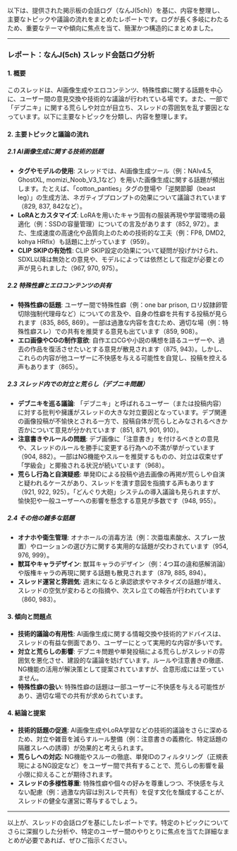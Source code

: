 以下は、提供された掲示板の会話ログ（なんJ(5ch)）を基に、内容を整理し、主要なトピックや議論の流れをまとめたレポートです。ログが長く多岐にわたるため、重要なテーマや傾向に焦点を当て、簡潔かつ構造的にまとめました。

---

### **レポート：なんJ(5ch) スレッド会話ログ分析**

#### **1. 概要**
このスレッドは、AI画像生成やエロコンテンツ、特殊性癖に関する話題を中心に、ユーザー間の意見交換や技術的な議論が行われている場です。また、一部で「デブニキ」に関する荒らしや対立が目立ち、スレッドの雰囲気を乱す要因となっています。以下に主要なトピックを分類し、内容を整理します。

#### **2. 主要トピックと議論の流れ**

##### **2.1 AI画像生成に関する技術的話題**
- **タグやモデルの使用**: スレッドでは、AI画像生成ツール（例：NAIv4.5, GhostXL, momizi_Noob_V3_1など）を用いた画像生成に関する話題が頻出します。たとえば、「cotton_panties」タグの登場や「逆関節脚（beast leg）」の生成方法、ネガティブプロンプトの効果について議論されています（829, 837, 842など）。
- **LoRAとカスタマイズ**: LoRAを用いたキャラ固有の服装再現や学習環境の最適化（例：SSDの容量管理）についての言及があります（852, 972）。また、生成速度の高速化や品質向上のための技術的な工夫（例：FP8, DMD2, kohya HRfix）も話題に上がっています（959）。
- **CLIP SKIPの有効性**: CLIP SKIP設定の効果について疑問が投げかけられ、SDXL以降は無効との意見や、モデルによっては依然として指定が必要との声が見られました（967, 970, 975）。

##### **2.2 特殊性癖とエロコンテンツの共有**
- **特殊性癖の話題**: ユーザー間で特殊性癖（例：one bar prison, ロリ奴隷卵管切除強制代理母など）についての言及や、自身の性癖を共有する投稿が見られます（835, 865, 869）。一部は過激な内容を含むため、適切な場（例：特殊性癖スレ）での共有を推奨する意見も出ています（859, 908）。
- **エロ画像やCGの制作意欲**: 自作エロCGや小説の構想を語るユーザーや、過去の作品を復活させたいとする意見が散見されます（875, 943）。しかし、これらの内容が他ユーザーに不快感を与える可能性を自覚し、投稿を控える声もあります（865）。

##### **2.3 スレッド内での対立と荒らし（デブニキ問題）**
- **デブニキを巡る議論**: 「デブニキ」と呼ばれるユーザー（または投稿内容）に対する批判や擁護がスレッドの大きな対立要因となっています。デブ関連の画像投稿が不愉快とされる一方で、投稿自体が荒らしとみなされるべきか否かについて意見が分かれています（851, 871, 901, 910）。
- **注意書きやルールの問題**: デブ画像に「注意書き」を付けるべきとの意見や、スレッドのルールを勝手に変更する行為への不満が挙がっています（904, 882）。一部はNG機能やスルーを推奨するものの、対立は収束せず「学級会」と揶揄される状況が続いています（968）。
- **荒らし行為と自演疑惑**: 単発IDによる投稿や過去画像の再掲が荒らしや自演と疑われるケースがあり、スレッドを潰す意図を指摘する声もあります（921, 922, 925）。「どんぐり大砲」システムの導入議論も見られますが、愉快犯や一般ユーザーへの影響を懸念する意見が多数です（948, 955）。

##### **2.4 その他の雑多な話題**
- **オナホや衛生管理**: オナホールの消毒方法（例：次亜塩素酸水、スプレー放置）やローションの選び方に関する実用的な話題が交わされています（954, 976, 999）。
- **獣耳やキャラデザイン**: 獣耳キャラのデザイン（例：4つ耳の違和感解消論）や版権キャラの再現に関する話題も散見されます（879, 885, 894）。
- **スレッド運営と雰囲気**: 週末になると承認欲求やマネタイズの話題が増え、スレッドの空気が変わるとの指摘や、次スレ立ての報告が行われています（860, 983）。

#### **3. 傾向と問題点**
- **技術的議論の有用性**: AI画像生成に関する情報交換や技術的アドバイスは、スレッドの有益な側面であり、ユーザーにとって実用的な内容が多いです。
- **対立と荒らしの影響**: デブニキ問題や単発投稿による荒らしがスレッドの雰囲気を悪化させ、建設的な議論を妨げています。ルールや注意書きの徹底、NG機能の活用が解決策として提案されていますが、合意形成には至っていません。
- **特殊性癖の扱い**: 特殊性癖の話題は一部ユーザーに不快感を与える可能性があり、適切な場での共有が求められています。

#### **4. 結論と提案**
- **技術的話題の促進**: AI画像生成やLoRA学習などの技術的議論をさらに深めるため、対立や雑音を減らすルール整備（例：注意書きの義務化、特定話題の隔離スレへの誘導）が効果的と考えられます。
- **荒らしへの対応**: NG機能やスルーの徹底、単発IDのフィルタリング（正規表現によるNG設定など）をユーザー間で共有することで、荒らしの影響を最小限に抑えることが期待されます。
- **スレッドの多様性尊重**: 特殊性癖や個々の好みを尊重しつつ、不快感を与えない配慮（例：過激な内容は別スレで共有）を促す文化を醸成することが、スレッドの健全な運営に寄与するでしょう。

---

以上が、スレッドの会話ログを基にしたレポートです。特定のトピックについてさらに深掘りした分析や、特定のユーザー間のやりとりに焦点を当てた詳細なまとめが必要であれば、ぜひご指示ください。